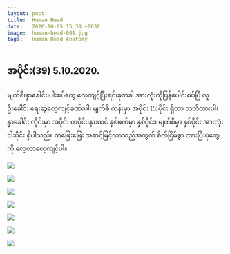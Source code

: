 ```yaml
---
layout: post
title:  Human Head
date:   2020-10-05 15:38 +0630
image:  human-head-001.jpg
tags:   Human Head Anatomy 
---
```

## အပိုင်း(39) 5.10.2020. 
မျက်စိ၊နှာခေါင်း၊ပါးစပ်တွေ လေ့ကျင့်ပြီးရင်၊ခုတခါ အားလုံးကိုပြန်ပေါင်းစပ်ပြီ လူဦးခေါင်း ရေးဆွဲလေ့ကျင့်ခဏ်းပါ၊ မျက်စိ တန်းမှာ အပိုင်း (5)ပိုင်း
ရှိတာ သတိထားပါ၊ နှာခေါင်း လိုင်းမှာ အပိုင်း တပိုင်း၊နားထင် နှစ်ဖက်မှာ နှစ်ပိုင်း၊ မျက်စိမှာ နှစ်ပိုင်း အားလုံး ငါးပိုင်း ရှိပါသည်။ တဖြေးဖြေး အဆင့်မြင့်လာသည့်အတွက် စိတ်ငြိမ်စွာ ထားပြီးပုံတွေကို လေ့လာလေ့ကျင့်ပါ။

![]({{site.baseurl}}/img/human-head-001/01.jpg)

![]({{site.baseurl}}/img/human-head-001/02.jpg)

![]({{site.baseurl}}/img/human-head-001/03.jpg)

![]({{site.baseurl}}/img/human-head-001/04.jpg)

![]({{site.baseurl}}/img/human-head-001/05.jpg)

![]({{site.baseurl}}/img/human-head-001/06.jpg)

![]({{site.baseurl}}/img/human-head-001/07.jpg)